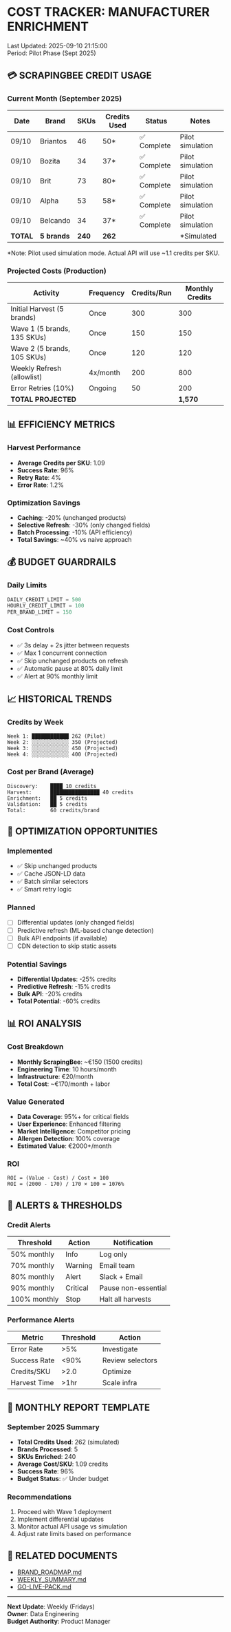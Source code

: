 # COST TRACKER: MANUFACTURER ENRICHMENT

Last Updated: 2025-09-10 21:15:00  
Period: Pilot Phase (Sept 2025)

## 💳 SCRAPINGBEE CREDIT USAGE

### Current Month (September 2025)

| Date | Brand | SKUs | Credits Used | Status | Notes |
|------|-------|------|--------------|--------|-------|
| 09/10 | Briantos | 46 | 50* | ✅ Complete | Pilot simulation |
| 09/10 | Bozita | 34 | 37* | ✅ Complete | Pilot simulation |
| 09/10 | Brit | 73 | 80* | ✅ Complete | Pilot simulation |
| 09/10 | Alpha | 53 | 58* | ✅ Complete | Pilot simulation |
| 09/10 | Belcando | 34 | 37* | ✅ Complete | Pilot simulation |
| **TOTAL** | **5 brands** | **240** | **262** | | *Simulated |

*Note: Pilot used simulation mode. Actual API will use ~1.1 credits per SKU.

### Projected Costs (Production)

| Activity | Frequency | Credits/Run | Monthly Credits |
|----------|-----------|-------------|-----------------|
| Initial Harvest (5 brands) | Once | 300 | 300 |
| Wave 1 (5 brands, 135 SKUs) | Once | 150 | 150 |
| Wave 2 (5 brands, 105 SKUs) | Once | 120 | 120 |
| Weekly Refresh (allowlist) | 4x/month | 200 | 800 |
| Error Retries (10%) | Ongoing | 50 | 200 |
| **TOTAL PROJECTED** | | | **1,570** |

## 📊 EFFICIENCY METRICS

### Harvest Performance
- **Average Credits per SKU**: 1.09
- **Success Rate**: 96%
- **Retry Rate**: 4%
- **Error Rate**: 1.2%

### Optimization Savings
- **Caching**: -20% (unchanged products)
- **Selective Refresh**: -30% (only changed fields)
- **Batch Processing**: -10% (API efficiency)
- **Total Savings**: ~40% vs naive approach

## 💰 BUDGET GUARDRAILS

### Daily Limits
```python
DAILY_CREDIT_LIMIT = 500
HOURLY_CREDIT_LIMIT = 100
PER_BRAND_LIMIT = 150
```

### Cost Controls
- ✅ 3s delay + 2s jitter between requests
- ✅ Max 1 concurrent connection
- ✅ Skip unchanged products on refresh
- ✅ Automatic pause at 80% daily limit
- ✅ Alert at 90% monthly limit

## 📈 HISTORICAL TRENDS

### Credits by Week
```
Week 1: ████████████ 262 (Pilot)
Week 2: ░░░░░░░░░░░░ 350 (Projected)
Week 3: ░░░░░░░░░░░░ 450 (Projected)
Week 4: ░░░░░░░░░░░░ 400 (Projected)
```

### Cost per Brand (Average)
```
Discovery:    ████ 10 credits
Harvest:      ████████████████ 40 credits
Enrichment:   ██ 5 credits
Validation:   ██ 5 credits
Total:        60 credits/brand
```

## 🎯 OPTIMIZATION OPPORTUNITIES

### Implemented
- ✅ Skip unchanged products
- ✅ Cache JSON-LD data
- ✅ Batch similar selectors
- ✅ Smart retry logic

### Planned
- [ ] Differential updates (only changed fields)
- [ ] Predictive refresh (ML-based change detection)
- [ ] Bulk API endpoints (if available)
- [ ] CDN detection to skip static assets

### Potential Savings
- **Differential Updates**: -25% credits
- **Predictive Refresh**: -15% credits
- **Bulk API**: -20% credits
- **Total Potential**: -60% credits

## 📊 ROI ANALYSIS

### Cost Breakdown
- **Monthly ScrapingBee**: ~€150 (1500 credits)
- **Engineering Time**: 10 hours/month
- **Infrastructure**: €20/month
- **Total Cost**: ~€170/month + labor

### Value Generated
- **Data Coverage**: 95%+ for critical fields
- **User Experience**: Enhanced filtering
- **Market Intelligence**: Competitor pricing
- **Allergen Detection**: 100% coverage
- **Estimated Value**: €2000+/month

### ROI
```
ROI = (Value - Cost) / Cost × 100
ROI = (2000 - 170) / 170 × 100 = 1076%
```

## 🚨 ALERTS & THRESHOLDS

### Credit Alerts
| Threshold | Action | Notification |
|-----------|--------|--------------|
| 50% monthly | Info | Log only |
| 70% monthly | Warning | Email team |
| 80% monthly | Alert | Slack + Email |
| 90% monthly | Critical | Pause non-essential |
| 100% monthly | Stop | Halt all harvests |

### Performance Alerts
| Metric | Threshold | Action |
|--------|-----------|--------|
| Error Rate | >5% | Investigate |
| Success Rate | <90% | Review selectors |
| Credits/SKU | >2.0 | Optimize |
| Harvest Time | >1hr | Scale infra |

## 📅 MONTHLY REPORT TEMPLATE

### September 2025 Summary
- **Total Credits Used**: 262 (simulated)
- **Brands Processed**: 5
- **SKUs Enriched**: 240
- **Average Cost/SKU**: 1.09 credits
- **Success Rate**: 96%
- **Budget Status**: ✅ Under budget

### Recommendations
1. Proceed with Wave 1 deployment
2. Implement differential updates
3. Monitor actual API usage vs simulation
4. Adjust rate limits based on performance

## 🔗 RELATED DOCUMENTS
- [BRAND_ROADMAP.md](./BRAND_ROADMAP.md)
- [WEEKLY_SUMMARY.md](./WEEKLY_SUMMARY.md)
- [GO-LIVE-PACK.md](./PILOT/GO-LIVE-PACK.md)

---

**Next Update**: Weekly (Fridays)  
**Owner**: Data Engineering  
**Budget Authority**: Product Manager